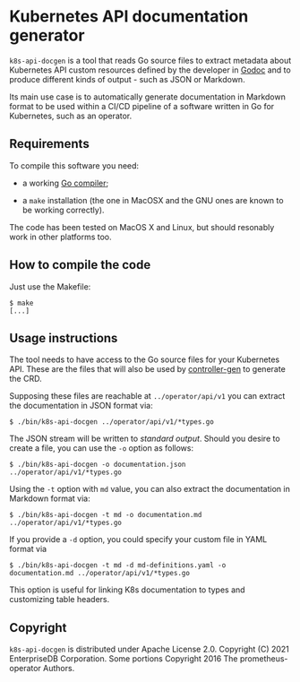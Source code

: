 # Kubernetes API documentation generator

`k8s-api-docgen` is a tool that reads Go source files to extract metadata
about Kubernetes API custom resources defined by the developer in [Godoc](https://blog.golang.org/godoc)
and to produce different kinds of output - such as JSON or Markdown.

Its main use case is to automatically generate documentation in Markdown
format to be used within a CI/CD pipeline of a software written in Go
for Kubernetes, such as an operator.

## Requirements

To compile this software you need:

- a working [Go compiler](https://golang.org/);

- a `make` installation (the one in MacOSX and the GNU ones are known to be
  working correctly).

The code has been tested on MacOS X and Linux, but should resonably work in other
platforms too.

## How to compile the code

Just use the Makefile:

    $ make
    [...]

## Usage instructions

The tool needs to have access to the Go source files for your Kubernetes API.
These are the files that will also be used by
[controller-gen](https://book.kubebuilder.io/reference/controller-gen.html) to
generate the CRD.

Supposing these files are reachable at `../operator/api/v1` you can extract the
documentation in JSON format via:

    $ ./bin/k8s-api-docgen ../operator/api/v1/*types.go

The JSON stream will be written to *standard output*. Should you desire to
create a file, you can use the `-o` option as follows:

    $ ./bin/k8s-api-docgen -o documentation.json ../operator/api/v1/*types.go

Using the `-t` option with `md` value, you can also extract the documentation in Markdown format via:

    $ ./bin/k8s-api-docgen -t md -o documentation.md ../operator/api/v1/*types.go

If you provide a `-d` option, you could specify your custom file in YAML format via

    $ ./bin/k8s-api-docgen -t md -d md-definitions.yaml -o documentation.md ../operator/api/v1/*types.go

This option is useful for linking K8s documentation to types and customizing table headers.

## Copyright

`k8s-api-docgen` is distributed under Apache License 2.0.
Copyright (C) 2021 EnterpriseDB Corporation.
Some portions Copyright 2016 The prometheus-operator Authors.
